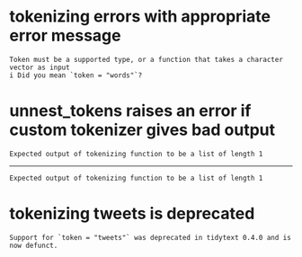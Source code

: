 # tokenizing errors with appropriate error message

    Token must be a supported type, or a function that takes a character vector as input
    i Did you mean `token = "words"`?

# unnest_tokens raises an error if custom tokenizer gives bad output

    Expected output of tokenizing function to be a list of length 1

---

    Expected output of tokenizing function to be a list of length 1

# tokenizing tweets is deprecated

    Support for `token = "tweets"` was deprecated in tidytext 0.4.0 and is now defunct.

